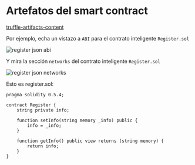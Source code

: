 # Artefatos del smart contract

[truffle-artifacts-content](truffle-artifacts-content.md ':include')

Por ejemplo, echa un vistazo a `ABI` para el contrato inteligente `Register.sol`

![register json abi](../../images/truffle/image-20.png)

Y mira la sección `networks` del contrato inteligente `Register.sol` 

![register json networks](../../images/truffle/image-21.png)

Esto es register.sol:

```solidity
pragma solidity 0.5.4;

contract Register {
    string private info;

    function setInfo(string memory _info) public {
        info = _info;
    }
    
    function getInfo() public view returns (string memory) {
        return info;
    }
}
```


